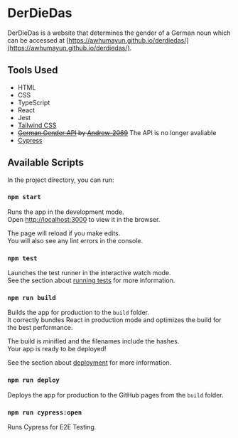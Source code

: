 # DerDieDas

DerDieDas is a website that determines the gender of a German noun which can be accessed at [https://awhumayun.github.io/derdiedas/](https://awhumayun.github.io/derdiedas/).

## Tools Used

- HTML
- CSS
- TypeScript
- React
- Jest
- [Tailwind CSS](https://tailwindcss.com/)
- ~~[German Gender API](https://german-gender-api.deta.dev/) by [Andrew-2069](https://github.com/Andrew-2609)~~ The API is no longer avaliable
- [Cypress](https://www.cypress.io/)

## Available Scripts

In the project directory, you can run:

### `npm start`

Runs the app in the development mode.\
Open [http://localhost:3000](http://localhost:3000) to view it in the browser.

The page will reload if you make edits.\
You will also see any lint errors in the console.

### `npm test`

Launches the test runner in the interactive watch mode.\
See the section about [running tests](https://facebook.github.io/create-react-app/docs/running-tests) for more information.

### `npm run build`

Builds the app for production to the `build` folder.\
It correctly bundles React in production mode and optimizes the build for the best performance.

The build is minified and the filenames include the hashes.\
Your app is ready to be deployed!

See the section about [deployment](https://facebook.github.io/create-react-app/docs/deployment) for more information.

### `npm run deploy`

Deploys the app for production to the GitHub pages from the `build` folder.

### `npm run cypress:open`

Runs Cypress for E2E Testing.
